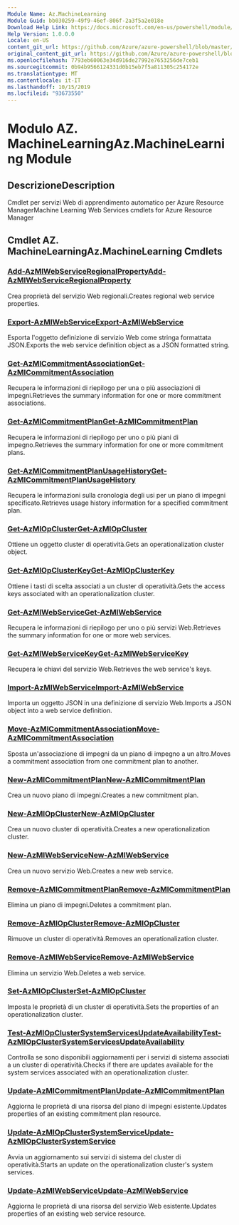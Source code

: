 ```yaml
---
Module Name: Az.MachineLearning
Module Guid: bb030259-49f9-46ef-806f-2a3f5a2e018e
Download Help Link: https://docs.microsoft.com/en-us/powershell/module/az.machinelearning
Help Version: 1.0.0.0
Locale: en-US
content_git_url: https://github.com/Azure/azure-powershell/blob/master/src/MachineLearning/MachineLearning/help/Az.MachineLearning.md
original_content_git_url: https://github.com/Azure/azure-powershell/blob/master/src/MachineLearning/MachineLearning/help/Az.MachineLearning.md
ms.openlocfilehash: 7793eb60063e34d916de27992e7653256de7ceb1
ms.sourcegitcommit: 0b94b9566124331d0b15eb7f5a811305c254172e
ms.translationtype: MT
ms.contentlocale: it-IT
ms.lasthandoff: 10/15/2019
ms.locfileid: "93673550"
---
```

# <span data-ttu-id="699cb-101">Modulo AZ. MachineLearning</span><span class="sxs-lookup"><span data-stu-id="699cb-101">Az.MachineLearning Module</span></span>
## <span data-ttu-id="699cb-102">Descrizione</span><span class="sxs-lookup"><span data-stu-id="699cb-102">Description</span></span>
<span data-ttu-id="699cb-103">Cmdlet per servizi Web di apprendimento automatico per Azure Resource Manager</span><span class="sxs-lookup"><span data-stu-id="699cb-103">Machine Learning Web Services cmdlets for Azure Resource Manager</span></span>

## <span data-ttu-id="699cb-104">Cmdlet AZ. MachineLearning</span><span class="sxs-lookup"><span data-stu-id="699cb-104">Az.MachineLearning Cmdlets</span></span>
### [<span data-ttu-id="699cb-105">Add-AzMlWebServiceRegionalProperty</span><span class="sxs-lookup"><span data-stu-id="699cb-105">Add-AzMlWebServiceRegionalProperty</span></span>](Add-AzMlWebServiceRegionalProperty.md)
<span data-ttu-id="699cb-106">Crea proprietà del servizio Web regionali.</span><span class="sxs-lookup"><span data-stu-id="699cb-106">Creates regional web service properties.</span></span>

### [<span data-ttu-id="699cb-107">Export-AzMlWebService</span><span class="sxs-lookup"><span data-stu-id="699cb-107">Export-AzMlWebService</span></span>](Export-AzMlWebService.md)
<span data-ttu-id="699cb-108">Esporta l'oggetto definizione di servizio Web come stringa formattata JSON.</span><span class="sxs-lookup"><span data-stu-id="699cb-108">Exports the web service definition object as a JSON formatted string.</span></span>

### [<span data-ttu-id="699cb-109">Get-AzMlCommitmentAssociation</span><span class="sxs-lookup"><span data-stu-id="699cb-109">Get-AzMlCommitmentAssociation</span></span>](Get-AzMlCommitmentAssociation.md)
<span data-ttu-id="699cb-110">Recupera le informazioni di riepilogo per una o più associazioni di impegni.</span><span class="sxs-lookup"><span data-stu-id="699cb-110">Retrieves the summary information for one or more commitment associations.</span></span>

### [<span data-ttu-id="699cb-111">Get-AzMlCommitmentPlan</span><span class="sxs-lookup"><span data-stu-id="699cb-111">Get-AzMlCommitmentPlan</span></span>](Get-AzMlCommitmentPlan.md)
<span data-ttu-id="699cb-112">Recupera le informazioni di riepilogo per uno o più piani di impegno.</span><span class="sxs-lookup"><span data-stu-id="699cb-112">Retrieves the summary information for one or more commitment plans.</span></span>

### [<span data-ttu-id="699cb-113">Get-AzMlCommitmentPlanUsageHistory</span><span class="sxs-lookup"><span data-stu-id="699cb-113">Get-AzMlCommitmentPlanUsageHistory</span></span>](Get-AzMlCommitmentPlanUsageHistory.md)
<span data-ttu-id="699cb-114">Recupera le informazioni sulla cronologia degli usi per un piano di impegni specificato.</span><span class="sxs-lookup"><span data-stu-id="699cb-114">Retrieves usage history information for a specified commitment plan.</span></span>

### [<span data-ttu-id="699cb-115">Get-AzMlOpCluster</span><span class="sxs-lookup"><span data-stu-id="699cb-115">Get-AzMlOpCluster</span></span>](Get-AzMlOpCluster.md)
<span data-ttu-id="699cb-116">Ottiene un oggetto cluster di operatività.</span><span class="sxs-lookup"><span data-stu-id="699cb-116">Gets an operationalization cluster object.</span></span>

### [<span data-ttu-id="699cb-117">Get-AzMlOpClusterKey</span><span class="sxs-lookup"><span data-stu-id="699cb-117">Get-AzMlOpClusterKey</span></span>](Get-AzMlOpClusterKey.md)
<span data-ttu-id="699cb-118">Ottiene i tasti di scelta associati a un cluster di operatività.</span><span class="sxs-lookup"><span data-stu-id="699cb-118">Gets the access keys associated with an operationalization cluster.</span></span>

### [<span data-ttu-id="699cb-119">Get-AzMlWebService</span><span class="sxs-lookup"><span data-stu-id="699cb-119">Get-AzMlWebService</span></span>](Get-AzMlWebService.md)
<span data-ttu-id="699cb-120">Recupera le informazioni di riepilogo per uno o più servizi Web.</span><span class="sxs-lookup"><span data-stu-id="699cb-120">Retrieves the summary information for one or more web services.</span></span>

### [<span data-ttu-id="699cb-121">Get-AzMlWebServiceKey</span><span class="sxs-lookup"><span data-stu-id="699cb-121">Get-AzMlWebServiceKey</span></span>](Get-AzMlWebServiceKey.md)
<span data-ttu-id="699cb-122">Recupera le chiavi del servizio Web.</span><span class="sxs-lookup"><span data-stu-id="699cb-122">Retrieves the web service's keys.</span></span>

### [<span data-ttu-id="699cb-123">Import-AzMlWebService</span><span class="sxs-lookup"><span data-stu-id="699cb-123">Import-AzMlWebService</span></span>](Import-AzMlWebService.md)
<span data-ttu-id="699cb-124">Importa un oggetto JSON in una definizione di servizio Web.</span><span class="sxs-lookup"><span data-stu-id="699cb-124">Imports a JSON object into a web service definition.</span></span>

### [<span data-ttu-id="699cb-125">Move-AzMlCommitmentAssociation</span><span class="sxs-lookup"><span data-stu-id="699cb-125">Move-AzMlCommitmentAssociation</span></span>](Move-AzMlCommitmentAssociation.md)
<span data-ttu-id="699cb-126">Sposta un'associazione di impegni da un piano di impegno a un altro.</span><span class="sxs-lookup"><span data-stu-id="699cb-126">Moves a commitment association from one commitment plan to another.</span></span>

### [<span data-ttu-id="699cb-127">New-AzMlCommitmentPlan</span><span class="sxs-lookup"><span data-stu-id="699cb-127">New-AzMlCommitmentPlan</span></span>](New-AzMlCommitmentPlan.md)
<span data-ttu-id="699cb-128">Crea un nuovo piano di impegni.</span><span class="sxs-lookup"><span data-stu-id="699cb-128">Creates a new commitment plan.</span></span>

### [<span data-ttu-id="699cb-129">New-AzMlOpCluster</span><span class="sxs-lookup"><span data-stu-id="699cb-129">New-AzMlOpCluster</span></span>](New-AzMlOpCluster.md)
<span data-ttu-id="699cb-130">Crea un nuovo cluster di operatività.</span><span class="sxs-lookup"><span data-stu-id="699cb-130">Creates a new operationalization cluster.</span></span>

### [<span data-ttu-id="699cb-131">New-AzMlWebService</span><span class="sxs-lookup"><span data-stu-id="699cb-131">New-AzMlWebService</span></span>](New-AzMlWebService.md)
<span data-ttu-id="699cb-132">Crea un nuovo servizio Web.</span><span class="sxs-lookup"><span data-stu-id="699cb-132">Creates a new web service.</span></span>

### [<span data-ttu-id="699cb-133">Remove-AzMlCommitmentPlan</span><span class="sxs-lookup"><span data-stu-id="699cb-133">Remove-AzMlCommitmentPlan</span></span>](Remove-AzMlCommitmentPlan.md)
<span data-ttu-id="699cb-134">Elimina un piano di impegni.</span><span class="sxs-lookup"><span data-stu-id="699cb-134">Deletes a commitment plan.</span></span>

### [<span data-ttu-id="699cb-135">Remove-AzMlOpCluster</span><span class="sxs-lookup"><span data-stu-id="699cb-135">Remove-AzMlOpCluster</span></span>](Remove-AzMlOpCluster.md)
<span data-ttu-id="699cb-136">Rimuove un cluster di operatività.</span><span class="sxs-lookup"><span data-stu-id="699cb-136">Removes an operationalization cluster.</span></span>

### [<span data-ttu-id="699cb-137">Remove-AzMlWebService</span><span class="sxs-lookup"><span data-stu-id="699cb-137">Remove-AzMlWebService</span></span>](Remove-AzMlWebService.md)
<span data-ttu-id="699cb-138">Elimina un servizio Web.</span><span class="sxs-lookup"><span data-stu-id="699cb-138">Deletes a web service.</span></span>

### [<span data-ttu-id="699cb-139">Set-AzMlOpCluster</span><span class="sxs-lookup"><span data-stu-id="699cb-139">Set-AzMlOpCluster</span></span>](Set-AzMlOpCluster.md)
<span data-ttu-id="699cb-140">Imposta le proprietà di un cluster di operatività.</span><span class="sxs-lookup"><span data-stu-id="699cb-140">Sets the properties of an operationalization cluster.</span></span>

### [<span data-ttu-id="699cb-141">Test-AzMlOpClusterSystemServicesUpdateAvailability</span><span class="sxs-lookup"><span data-stu-id="699cb-141">Test-AzMlOpClusterSystemServicesUpdateAvailability</span></span>](Test-AzMlOpClusterSystemServicesUpdateAvailability.md)
<span data-ttu-id="699cb-142">Controlla se sono disponibili aggiornamenti per i servizi di sistema associati a un cluster di operatività.</span><span class="sxs-lookup"><span data-stu-id="699cb-142">Checks if there are updates available for the system services associated with an operationalization cluster.</span></span>

### [<span data-ttu-id="699cb-143">Update-AzMlCommitmentPlan</span><span class="sxs-lookup"><span data-stu-id="699cb-143">Update-AzMlCommitmentPlan</span></span>](Update-AzMlCommitmentPlan.md)
<span data-ttu-id="699cb-144">Aggiorna le proprietà di una risorsa del piano di impegni esistente.</span><span class="sxs-lookup"><span data-stu-id="699cb-144">Updates properties of an existing commitment plan resource.</span></span>

### [<span data-ttu-id="699cb-145">Update-AzMlOpClusterSystemService</span><span class="sxs-lookup"><span data-stu-id="699cb-145">Update-AzMlOpClusterSystemService</span></span>](Update-AzMlOpClusterSystemService.md)
<span data-ttu-id="699cb-146">Avvia un aggiornamento sui servizi di sistema del cluster di operatività.</span><span class="sxs-lookup"><span data-stu-id="699cb-146">Starts an update on the operationalization cluster's system services.</span></span>

### [<span data-ttu-id="699cb-147">Update-AzMlWebService</span><span class="sxs-lookup"><span data-stu-id="699cb-147">Update-AzMlWebService</span></span>](Update-AzMlWebService.md)
<span data-ttu-id="699cb-148">Aggiorna le proprietà di una risorsa del servizio Web esistente.</span><span class="sxs-lookup"><span data-stu-id="699cb-148">Updates properties of an existing web service resource.</span></span>


